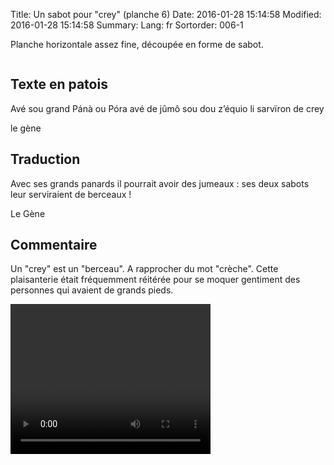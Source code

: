 Title: Un sabot pour "crey" (planche 6)
Date: 2016-01-28 15:14:58
Modified: 2016-01-28 15:14:58
Summary: 
Lang: fr
Sortorder: 006-1

Planche horizontale assez fine, découpée en forme de sabot.

<figure class="image-block" style="float: center;">
  <img alt="" src="{static}/images/planche_6.png">
  <figcaption style="max-width: 685px"></figcaption>
</figure>


## Texte en patois
Avé sou grand Pánà ou Póra avé de jûmô sou dou z’équio li sarvïron de crey

le gène

## Traduction
Avec ses grands panards il pourrait avoir des jumeaux : ses deux sabots leur serviraient de berceaux !

Le Gène

## Commentaire
Un "crey" est un "berceau". A rapprocher du mot "crèche".
Cette plaisanterie était fréquemment réitérée pour se moquer gentiment des personnes qui avaient de grands pieds.




<video width="320" height="240" controls>
  <source src="https://d1njpgd0ygatdn.cloudfront.net/video_6.mp4" type="video/mp4">
</video>

